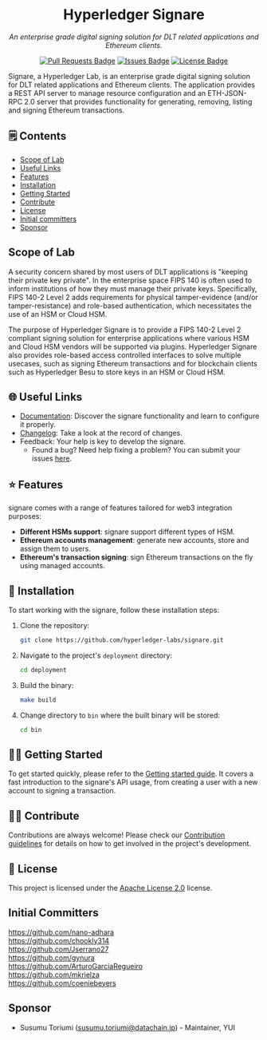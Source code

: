 <h1 align="center">Hyperledger Signare</h1>
<p align="center"><i>An enterprise grade digital signing solution for DLT related applications and Ethereum clients.</i></p>
<div align="center">
<a href="https://github.com/hyperledger-labs/signare/pulls"><img src="https://img.shields.io/github/issues-pr/hyperledger-labs/signare" alt="Pull Requests Badge"/></a>
<a href="https://github.com/hyperledger-labs/signare/issues"><img src="https://img.shields.io/github/issues/hyperledger-labs/signare" alt="Issues Badge"/></a>
<a href="https://github.com/hyperledger-labs/signare/LICENSE"><img src="https://img.shields.io/github/license/hyperledger-labs/signare?color=2b9348" alt="License Badge"/></a>
</div>


Signare, a Hyperledger Lab, is an enterprise grade digital signing solution for DLT related applications and Ethereum clients. The application provides a REST API server to manage resource configuration and an ETH-JSON-RPC 2.0 server that provides functionality for generating, removing, listing and signing Ethereum transactions.

## 🗒 Contents
- [Scope of Lab](#scope-of-lab)
- [Useful Links](#globe_with_meridians-useful-links)
- [Features](#star-features)
- [Installation](#wrench-installation)
- [Getting Started](#astronaut-getting-started)
- [Contribute](#woman_technologist-contribute)
- [License](#pencil-license)
- [Initial committers](#initial-committers)
- [Sponsor](#sponsor)

## Scope of Lab

A security concern shared by most users of DLT applications is "keeping their private key private". In the enterprise space FIPS 140 is often used to inform institutions of how they must manage their private keys. Specifically, FIPS 140-2 Level 2 adds requirements for physical tamper-evidence (and/or tamper-resistance) and role-based authentication, which necessitates the use of an HSM or Cloud HSM.

The purpose of Hyperledger Signare is to provide a FIPS 140-2 Level 2 compliant signing solution for enterprise applications where various HSM and Cloud HSM vendors will be supported via plugins. Hyperledger Signare also provides role-based access controlled interfaces to solve multiple usecases, such as signing Ethereum transactions and for blockchain clients such as Hyperledger Besu to store keys in an HSM or Cloud HSM.

## :globe_with_meridians: Useful Links

- [Documentation](app/docs/mkdocs/docs/index.md): Discover the signare functionality and learn to configure it properly.
- [Changelog](app/docs/mkdocs/docs/CHANGELOG.md): Take a look at the record of changes.
- Feedback: Your help is key to develop the signare.
    - Found a bug? Need help fixing a problem? You can submit your issues [here](https://github.com/hyperledger-labs/signare/issues).

## :star: Features

signare comes with a range of features tailored for web3 integration purposes:

- **Different HSMs support**: signare support different types of HSM.
- **Ethereum accounts management**: generate new accounts, store and assign them to users.
- **Ethereum's transaction signing**: sign Ethereum transactions on the fly using managed accounts.

## :wrench: Installation

To start working with the signare, follow these installation steps:

1. Clone the repository:

   ```bash
   git clone https://github.com/hyperledger-labs/signare.git
   ```

2. Navigate to the project's ``deployment`` directory:

   ```bash
   cd deployment
   ```

3. Build the binary:

   ```bash
   make build
   ```

4. Change directory to ``bin`` where the built binary will be stored:

   ```bash
   cd bin  
   ```

## :astronaut: Getting Started

To get started quickly, please refer to the [Getting started guide](app/docs/mkdocs/docs/getting-started/getting-started.md).
It covers a fast introduction to the signare's API usage, from creating a user with a new account to signing a transaction.

## :woman_technologist: Contribute

Contributions are always welcome! Please check our [Contribution guidelines](app/docs/mkdocs/docs/contribute/index.md) for details on how to get involved in the project's development.

## :pencil: License

This project is licensed under the [Apache License 2.0](LICENSE) license.

## Initial Committers

https://github.com/nano-adhara  
https://github.com/chookly314  
https://github.com/Jserrano27  
https://github.com/gynura  
https://github.com/ArturoGarciaRegueiro  
https://github.com/mkrielza  
https://github.com/coeniebeyers  

## Sponsor

- Susumu Toriumi (susumu.toriumi@datachain.jp) - Maintainer, YUI
